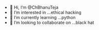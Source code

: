 - 👋 Hi, I’m @ChBhanuTeja
- 👀 I’m interested in ...ethical hacking
- 🌱 I’m currently learning ...python
- 💞️ I’m looking to collaborate on ...black hat
